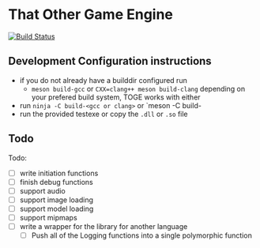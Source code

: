 # That Other Game Engine
[![Build Status](https://github.com/That-Other-Game-Engine/TOGE/actions/workflows/compile-cross-platform.yml/badge.svg)](https://github.com/That-Other-Game-Engine/TOGE/actions/workflows/compile-cross-platform.yml)

## Development Configuration instructions
- if you do not already have a builddir configured run
    - `meson build-gcc` or `CXX=clang++ meson build-clang` depending on your prefered build system, TOGE works with either
- run `ninja -C build-<gcc or clang>` or `meson -C build-<gcc or clang>
- run the provided testexe or copy the `.dll` or `.so` file

## Todo
Todo:
- [ ] write initiation functions
- [ ] finish debug functions
- [ ] support audio
- [ ] support image loading
- [ ] support model loading
- [ ] support mipmaps
- [ ] write a wrapper for the library for another language
    - [ ] Push all of the Logging functions into a single polymorphic function
